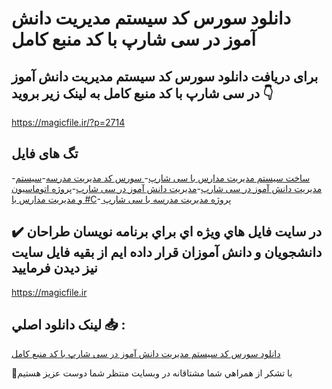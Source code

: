 # دانلود سورس کد سیستم مدیریت دانش آموز در سی شارپ با کد منبع کامل

## برای دریافت دانلود سورس کد سیستم مدیریت دانش آموز در سی شارپ با کد منبع کامل به لینک زیر بروید 👇

https://magicfile.ir/?p=2714

## تگ های فایل

-[ساخت سیستم مدیریت مدارس با سی شارپ](https://magicfile.ir/product/%d8%b3%d9%88%d8%b1%d8%b3-%d9%88-%da%a9%d8%af%d8%b3%db%8c%d8%b3%d8%aa%d9%85-%d9%85%d8%af%db%8c%d8%b1%db%8c%d8%aa-%d8%af%d8%a7%d9%86%d8%b4-%d8%a2%d9%85%d9%88%d8%b2-%d8%b3%db%8c-%d8%b4%d8%a7%d8%b1%d9%be/)-[ سورس کد مدیریت مدرسه](https://magicfile.ir/product/%d8%b3%d9%88%d8%b1%d8%b3-%d9%88-%da%a9%d8%af%d8%b3%db%8c%d8%b3%d8%aa%d9%85-%d9%85%d8%af%db%8c%d8%b1%db%8c%d8%aa-%d8%af%d8%a7%d9%86%d8%b4-%d8%a2%d9%85%d9%88%d8%b2-%d8%b3%db%8c-%d8%b4%d8%a7%d8%b1%d9%be/)-[سیستم مدیریت دانش آموز در سی شارپ](https://magicfile.ir/product/%d8%b3%d9%88%d8%b1%d8%b3-%d9%88-%da%a9%d8%af%d8%b3%db%8c%d8%b3%d8%aa%d9%85-%d9%85%d8%af%db%8c%d8%b1%db%8c%d8%aa-%d8%af%d8%a7%d9%86%d8%b4-%d8%a2%d9%85%d9%88%d8%b2-%d8%b3%db%8c-%d8%b4%d8%a7%d8%b1%d9%be/)-[مدیریت دانش آموز در سی شارپ](https://magicfile.ir/product/%d8%b3%d9%88%d8%b1%d8%b3-%d9%88-%da%a9%d8%af%d8%b3%db%8c%d8%b3%d8%aa%d9%85-%d9%85%d8%af%db%8c%d8%b1%db%8c%d8%aa-%d8%af%d8%a7%d9%86%d8%b4-%d8%a2%d9%85%d9%88%d8%b2-%d8%b3%db%8c-%d8%b4%d8%a7%d8%b1%d9%be/)-[پروژه اتوماسیون و مدیریت مدارس با #C](https://magicfile.ir/product/%d8%b3%d9%88%d8%b1%d8%b3-%d9%88-%da%a9%d8%af%d8%b3%db%8c%d8%b3%d8%aa%d9%85-%d9%85%d8%af%db%8c%d8%b1%db%8c%d8%aa-%d8%af%d8%a7%d9%86%d8%b4-%d8%a2%d9%85%d9%88%d8%b2-%d8%b3%db%8c-%d8%b4%d8%a7%d8%b1%d9%be/)-[ پروژه مدیریت مدرسه با سی شارپ](https://magicfile.ir/product/%d8%b3%d9%88%d8%b1%d8%b3-%d9%88-%da%a9%d8%af%d8%b3%db%8c%d8%b3%d8%aa%d9%85-%d9%85%d8%af%db%8c%d8%b1%db%8c%d8%aa-%d8%af%d8%a7%d9%86%d8%b4-%d8%a2%d9%85%d9%88%d8%b2-%d8%b3%db%8c-%d8%b4%d8%a7%d8%b1%d9%be/)

## ✔️ در سايت فايل هاي ويژه اي براي برنامه نويسان طراحان دانشجويان و دانش آموزان قرار داده ايم از بقيه فايل سايت نيز ديدن فرماييد

https://magicfile.ir


## لينک دانلود اصلي 📥 :

[دانلود سورس کد سیستم مدیریت دانش آموز در سی شارپ با کد منبع کامل](https://magicfile.ir/product/%d8%b3%d9%88%d8%b1%d8%b3-%d9%88-%da%a9%d8%af%d8%b3%db%8c%d8%b3%d8%aa%d9%85-%d9%85%d8%af%db%8c%d8%b1%db%8c%d8%aa-%d8%af%d8%a7%d9%86%d8%b4-%d8%a2%d9%85%d9%88%d8%b2-%d8%b3%db%8c-%d8%b4%d8%a7%d8%b1%d9%be/) 


🙏با تشکر از همراهي شما مشتاقانه در وبسایت منتظر شما دوست عزیز هستیم

